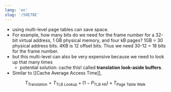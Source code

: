 ```yaml
---
lang: 'en'
slug: '/50E78E'
---
```


- using multi-level page tables can save space.
- For example, how many bits do we need for the frame number for a 32-bit virtual address, 1 GB physical memory, and four kB pages? 1GB = 30 physical address bits. 4KB is 12 offset bits. Thus we need 30-12 = 18 bits for the frame number.
- but this multi-level can also be very expensive because we need to look up that many times
  - potential solution: cache this! called **translation look-aside buffers**.
- Similar to [[Cache Average Access Time]],

$$
T_\text{Translation} = T_\text{TLB Lookup} + (1 - P_\text{TLB Hit}) \times T_\text{Page Table Walk}
$$
